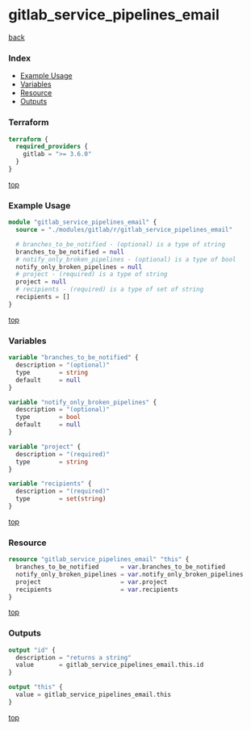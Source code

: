 # gitlab_service_pipelines_email

[back](../gitlab.md)

### Index

- [Example Usage](#example-usage)
- [Variables](#variables)
- [Resource](#resource)
- [Outputs](#outputs)

### Terraform

```terraform
terraform {
  required_providers {
    gitlab = ">= 3.6.0"
  }
}
```

[top](#index)

### Example Usage

```terraform
module "gitlab_service_pipelines_email" {
  source = "./modules/gitlab/r/gitlab_service_pipelines_email"

  # branches_to_be_notified - (optional) is a type of string
  branches_to_be_notified = null
  # notify_only_broken_pipelines - (optional) is a type of bool
  notify_only_broken_pipelines = null
  # project - (required) is a type of string
  project = null
  # recipients - (required) is a type of set of string
  recipients = []
}
```

[top](#index)

### Variables

```terraform
variable "branches_to_be_notified" {
  description = "(optional)"
  type        = string
  default     = null
}

variable "notify_only_broken_pipelines" {
  description = "(optional)"
  type        = bool
  default     = null
}

variable "project" {
  description = "(required)"
  type        = string
}

variable "recipients" {
  description = "(required)"
  type        = set(string)
}
```

[top](#index)

### Resource

```terraform
resource "gitlab_service_pipelines_email" "this" {
  branches_to_be_notified      = var.branches_to_be_notified
  notify_only_broken_pipelines = var.notify_only_broken_pipelines
  project                      = var.project
  recipients                   = var.recipients
}
```

[top](#index)

### Outputs

```terraform
output "id" {
  description = "returns a string"
  value       = gitlab_service_pipelines_email.this.id
}

output "this" {
  value = gitlab_service_pipelines_email.this
}
```

[top](#index)